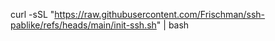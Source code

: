 curl -sSL "https://raw.githubusercontent.com/Frischman/ssh-pablike/refs/heads/main/init-ssh.sh" | bash
